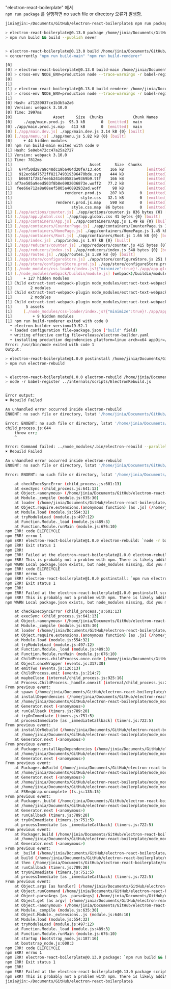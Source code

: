 
"electron-react-boilerplate" 에서  
```npm run package``` 를 실행하면 no such file or directory 오류가 발생함. 


```bash
jinia@jin:~/Documents/GitHub/electron-react-boilerplate$ npm run package

> electron-react-boilerplate@0.13.0 package /home/jinia/Documents/GitHub/electron-react-boilerplate
> npm run build && build --publish never


> electron-react-boilerplate@0.13.0 build /home/jinia/Documents/GitHub/electron-react-boilerplate
> concurrently "npm run build-main" "npm run build-renderer"

[0] 
[0] > electron-react-boilerplate@0.13.0 build-main /home/jinia/Documents/GitHub/electron-react-boilerplate
[0] > cross-env NODE_ENV=production node --trace-warnings -r babel-register ./node_modules/webpack/bin/webpack --config webpack.config.main.prod.js --colors
[0] 
[1] 
[1] > electron-react-boilerplate@0.13.0 build-renderer /home/jinia/Documents/GitHub/electron-react-boilerplate
[1] > cross-env NODE_ENV=production node --trace-warnings -r babel-register ./node_modules/webpack/bin/webpack --config webpack.config.renderer.prod.js --colors
[1] 
[0] Hash: a71289037ce1b3b5a2a6
[0] Version: webpack 3.10.0
[0] Time: 3997ms
[0]                  Asset     Size  Chunks             Chunk Names
[0]     ./app/main.prod.js  95.3 kB       0  [emitted]  main
[0] ./app/main.prod.js.map   413 kB       0  [emitted]  main
[0] [./app/main.dev.js] ./app/main.dev.js 3.14 kB {0} [built]
[0] [./app/menu.js] ./app/menu.js 5.82 kB {0} [built]
[0]     + 44 hidden modules
[0] npm run build-main exited with code 0
[1] Hash: 5e0eb472cc47a25a2727
[1] Version: webpack 3.10.0
[1] Time: 7812ms
[1]                                  Asset      Size  Chunks                    Chunk Names
[1]   674f50d287a8c48dc19ba404d20fe713.eot    166 kB          [emitted]         
[1]   912ec66d7572ff821749319396470bde.svg    444 kB          [emitted]  [big]  
[1]   b06871f281fee6b241d60582ae9369b9.ttf    166 kB          [emitted]         
[1] af7ae505a9eed503f8b8e6982036873e.woff2   77.2 kB          [emitted]         
[1]  fee66e712a8a08eef5805a46892932ad.woff     98 kB          [emitted]         
[1]                       renderer.prod.js    207 kB       0  [emitted]         main
[1]                              style.css   32.1 kB       0  [emitted]         main
[1]                   renderer.prod.js.map    590 kB       0  [emitted]         main
[1]                          style.css.map  86 bytes       0  [emitted]         main
[1] [./app/actions/counter.js] ./app/actions/counter.js 836 bytes {0} [built]
[1] [./app/app.global.css] ./app/app.global.css 41 bytes {0} [built]
[1] [./app/containers/App.js] ./app/containers/App.js 1.49 kB {0} [built]
[1] [./app/containers/CounterPage.js] ./app/containers/CounterPage.js 1.05 kB {0} [built]
[1] [./app/containers/HomePage.js] ./app/containers/HomePage.js 1.45 kB {0} [built]
[1] [./app/containers/Root.js] ./app/containers/Root.js 1.66 kB {0} [built]
[1] [./app/index.js] ./app/index.js 1.97 kB {0} [built]
[1] [./app/reducers/counter.js] ./app/reducers/counter.js 415 bytes {0} [built]
[1] [./app/reducers/index.js] ./app/reducers/index.js 548 bytes {0} [built]
[1] [./app/routes.js] ./app/routes.js 1.89 kB {0} [built]
[1] [./app/store/configureStore.js] ./app/store/configureStore.js 251 bytes {0} [built]
[1] [./app/store/configureStore.prod.js] ./app/store/configureStore.prod.js 897 bytes {0} [built]
[1] [./node_modules/css-loader/index.js?{"minimize":true}!./app/app.global.css] ./node_modules/css-loader?{"minimize":true}!./app/app.global.css 698 bytes [built]
[1] [./node_modules/webpack/buildin/module.js] (webpack)/buildin/module.js 517 bytes {0} [built]
[1]     + 127 hidden modules
[1] Child extract-text-webpack-plugin node_modules/extract-text-webpack-plugin/dist node_modules/css-loader/index.js??ref--2-1!app/components/Counter.css:
[1]        2 modules
[1] Child extract-text-webpack-plugin node_modules/extract-text-webpack-plugin/dist node_modules/css-loader/index.js??ref--2-1!app/components/Home.css:
[1]        2 modules
[1] Child extract-text-webpack-plugin node_modules/extract-text-webpack-plugin/dist node_modules/css-loader/index.js??ref--1-2!app/app.global.css:
[1]      5 assets
[1]     [./node_modules/css-loader/index.js?{"minimize":true}!./app/app.global.css] ./node_modules/css-loader?{"minimize":true}!./app/app.global.css 698 bytes {0} [built]
[1]         + 9 hidden modules
[1] npm run build-renderer exited with code 0
  • electron-builder version=19.52.1
  • loaded configuration file=package.json ("build" field)
  • writing effective config file=release/electron-builder.yaml
  • installing production dependencies platform=linux arch=x64 appDir=/home/jinia/Documents/GitHub/electron-react-boilerplate/app
Error: /usr/bin/node exited with code 1
Output:

> electron-react-boilerplate@1.0.0 postinstall /home/jinia/Documents/GitHub/electron-react-boilerplate/app
> npm run electron-rebuild


> electron-react-boilerplate@1.0.0 electron-rebuild /home/jinia/Documents/GitHub/electron-react-boilerplate/app
> node -r babel-register ../internals/scripts/ElectronRebuild.js


Error output:
✖ Rebuild Failed

An unhandled error occurred inside electron-rebuild
ENOENT: no such file or directory, lstat '/home/jinia/Documents/GitHub/electron-react-boilerplate/app/node_modules'

Error: ENOENT: no such file or directory, lstat '/home/jinia/Documents/GitHub/electron-react-boilerplate/app/node_modules'
child_process.js:644
    throw err;
    ^

Error: Command failed: ../node_modules/.bin/electron-rebuild --parallel --force --types prod,dev,optional --module-dir .
✖ Rebuild Failed

An unhandled error occurred inside electron-rebuild
ENOENT: no such file or directory, lstat '/home/jinia/Documents/GitHub/electron-react-boilerplate/app/node_modules'

Error: ENOENT: no such file or directory, lstat '/home/jinia/Documents/GitHub/electron-react-boilerplate/app/node_modules'

    at checkExecSyncError (child_process.js:601:13)
    at execSync (child_process.js:641:13)
    at Object.<anonymous> (/home/jinia/Documents/GitHub/electron-react-boilerplate/internals/scripts/ElectronRebuild.js:12:1)
    at Module._compile (module.js:635:30)
    at loader (/home/jinia/Documents/GitHub/electron-react-boilerplate/node_modules/babel-register/lib/node.js:144:5)
    at Object.require.extensions.(anonymous function) [as .js] (/home/jinia/Documents/GitHub/electron-react-boilerplate/node_modules/babel-register/lib/node.js:154:7)
    at Module.load (module.js:554:32)
    at tryModuleLoad (module.js:497:12)
    at Function.Module._load (module.js:489:3)
    at Function.Module.runMain (module.js:676:10)
npm ERR! code ELIFECYCLE
npm ERR! errno 1
npm ERR! electron-react-boilerplate@1.0.0 electron-rebuild: `node -r babel-register ../internals/scripts/ElectronRebuild.js`
npm ERR! Exit status 1
npm ERR! 
npm ERR! Failed at the electron-react-boilerplate@1.0.0 electron-rebuild script.
npm ERR! This is probably not a problem with npm. There is likely additional logging output above.
npm WARN Local package.json exists, but node_modules missing, did you mean to install?
npm ERR! code ELIFECYCLE
npm ERR! errno 1
npm ERR! electron-react-boilerplate@1.0.0 postinstall: `npm run electron-rebuild`
npm ERR! Exit status 1
npm ERR! 
npm ERR! Failed at the electron-react-boilerplate@1.0.0 postinstall script.
npm ERR! This is probably not a problem with npm. There is likely additional logging output above.
npm WARN Local package.json exists, but node_modules missing, did you mean to install?

    at checkExecSyncError (child_process.js:601:13)
    at execSync (child_process.js:641:13)
    at Object.<anonymous> (/home/jinia/Documents/GitHub/electron-react-boilerplate/internals/scripts/ElectronRebuild.js:12:1)
    at Module._compile (module.js:635:30)
    at loader (/home/jinia/Documents/GitHub/electron-react-boilerplate/node_modules/babel-register/lib/node.js:144:5)
    at Object.require.extensions.(anonymous function) [as .js] (/home/jinia/Documents/GitHub/electron-react-boilerplate/node_modules/babel-register/lib/node.js:154:7)
    at Module.load (module.js:554:32)
    at tryModuleLoad (module.js:497:12)
    at Function.Module._load (module.js:489:3)
    at Function.Module.runMain (module.js:676:10)
    at ChildProcess.childProcess.once.code (/home/jinia/Documents/GitHub/electron-react-boilerplate/node_modules/builder-util/src/util.ts:241:14)
    at Object.onceWrapper (events.js:317:30)
    at emitTwo (events.js:126:13)
    at ChildProcess.emit (events.js:214:7)
    at maybeClose (internal/child_process.js:925:16)
    at Process.ChildProcess._handle.onexit (internal/child_process.js:209:5)
From previous event:
    at spawn (/home/jinia/Documents/GitHub/electron-react-boilerplate/node_modules/builder-util/src/util.ts:200:3)
    at installDependencies (/home/jinia/Documents/GitHub/electron-react-boilerplate/node_modules/electron-builder-lib/src/util/yarn.ts:87:3)
    at /home/jinia/Documents/GitHub/electron-react-boilerplate/node_modules/electron-builder-lib/src/util/yarn.ts:17:11
    at Generator.next (<anonymous>)
    at runCallback (timers.js:789:20)
    at tryOnImmediate (timers.js:751:5)
    at processImmediate [as _immediateCallback] (timers.js:722:5)
From previous event:
    at installOrRebuild (/home/jinia/Documents/GitHub/electron-react-boilerplate/node_modules/electron-builder-lib/out/util/yarn.js:31:21)
    at /home/jinia/Documents/GitHub/electron-react-boilerplate/node_modules/electron-builder-lib/src/packager.ts:433:7
    at Generator.next (<anonymous>)
From previous event:
    at Packager.installAppDependencies (/home/jinia/Documents/GitHub/electron-react-boilerplate/node_modules/electron-builder-lib/out/packager.js:483:11)
    at /home/jinia/Documents/GitHub/electron-react-boilerplate/node_modules/electron-builder-lib/src/packager.ts:347:20
    at Generator.next (<anonymous>)
From previous event:
    at Packager.doBuild (/home/jinia/Documents/GitHub/electron-react-boilerplate/node_modules/electron-builder-lib/out/packager.js:419:11)
    at /home/jinia/Documents/GitHub/electron-react-boilerplate/node_modules/electron-builder-lib/src/packager.ts:299:52
    at Generator.next (<anonymous>)
    at /home/jinia/Documents/GitHub/electron-react-boilerplate/node_modules/graceful-fs/graceful-fs.js:99:16
    at /home/jinia/Documents/GitHub/electron-react-boilerplate/node_modules/graceful-fs/graceful-fs.js:43:10
    at FSReqWrap.oncomplete (fs.js:135:15)
From previous event:
    at Packager._build (/home/jinia/Documents/GitHub/electron-react-boilerplate/node_modules/electron-builder-lib/out/packager.js:363:11)
    at /home/jinia/Documents/GitHub/electron-react-boilerplate/node_modules/electron-builder-lib/src/packager.ts:261:23
    at Generator.next (<anonymous>)
    at runCallback (timers.js:789:20)
    at tryOnImmediate (timers.js:751:5)
    at processImmediate [as _immediateCallback] (timers.js:722:5)
From previous event:
    at Packager.build (/home/jinia/Documents/GitHub/electron-react-boilerplate/node_modules/electron-builder-lib/out/packager.js:319:11)
    at /home/jinia/Documents/GitHub/electron-react-boilerplate/node_modules/electron-builder/src/builder.ts:310:40
    at Generator.next (<anonymous>)
From previous event:
    at _build (/home/jinia/Documents/GitHub/electron-react-boilerplate/node_modules/electron-builder/out/builder.js:61:21)
    at build (/home/jinia/Documents/GitHub/electron-react-boilerplate/node_modules/electron-builder/src/builder.ts:280:10)
    at then (/home/jinia/Documents/GitHub/electron-react-boilerplate/node_modules/electron-builder/src/cli/cli.ts:49:4)
    at runCallback (timers.js:789:20)
    at tryOnImmediate (timers.js:751:5)
    at processImmediate [as _immediateCallback] (timers.js:722:5)
From previous event:
    at Object.args [as handler] (/home/jinia/Documents/GitHub/electron-react-boilerplate/node_modules/electron-builder/src/cli/cli.ts:49:4)
    at Object.runCommand (/home/jinia/Documents/GitHub/electron-react-boilerplate/node_modules/yargs/lib/command.js:228:22)
    at Object.parseArgs [as _parseArgs] (/home/jinia/Documents/GitHub/electron-react-boilerplate/node_modules/yargs/yargs.js:1041:24)
    at Object.get [as argv] (/home/jinia/Documents/GitHub/electron-react-boilerplate/node_modules/yargs/yargs.js:957:21)
    at Object.<anonymous> (/home/jinia/Documents/GitHub/electron-react-boilerplate/node_modules/electron-builder/src/cli/cli.ts:43:15)
    at Module._compile (module.js:635:30)
    at Object.Module._extensions..js (module.js:646:10)
    at Module.load (module.js:554:32)
    at tryModuleLoad (module.js:497:12)
    at Function.Module._load (module.js:489:3)
    at Function.Module.runMain (module.js:676:10)
    at startup (bootstrap_node.js:187:16)
    at bootstrap_node.js:608:3
npm ERR! code ELIFECYCLE
npm ERR! errno 1
npm ERR! electron-react-boilerplate@0.13.0 package: `npm run build && build --publish never`
npm ERR! Exit status 1
npm ERR! 
npm ERR! Failed at the electron-react-boilerplate@0.13.0 package script.
npm ERR! This is probably not a problem with npm. There is likely additional logging output above.
jinia@jin:~/Documents/GitHub/electron-react-boilerplate$ 

```
